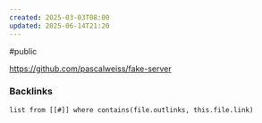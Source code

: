 ```yaml
---
created: 2025-03-03T08:00
updated: 2025-06-14T21:20
---
```

#public

https://github.com/pascalweiss/fake-server

### Backlinks
```dataview 
list from [[#]] where contains(file.outlinks, this.file.link)
```

